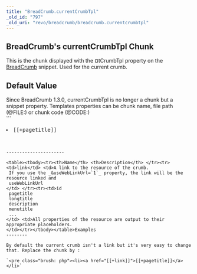 ```yaml
---
title: "BreadCrumb.currentCrumbTpl"
_old_id: "797"
_old_uri: "revo/breadcrumb/breadcrumb.currentcrumbtpl"
---
```


BreadCrumb's currentCrumbTpl Chunk
----------------------------------

This is the chunk displayed with the ¤tCrumbTpl property on the [BreadCrumb](/extras/revo/breadcrumb "BreadCrumb") snippet. Used for the current crumb.

Default Value
-------------

<div class="info">Since BreadCrumb 1.3.0, currentCrumbTpl is no longer a chunk but a snippet property.   
 Templates properties can be chunk name, file path (@FILE:) or chunk code (@CODE:)</div> ```
<pre class="brush: php"><li>[[+pagetitle]]</li>

```Available Placeholders
----------------------

<table><tbody><tr><th>Name</th> <th>Description</th> </tr><tr><td>link</td> <td>A link to the resource of the crumb.   
 If you use the _&useWebLinkUrl=`1`_ property, the link will be the resource linked and   
 useWebLinkUrl   
</td> </tr><tr><td>id   
 pagetitle   
 longtitle   
 description   
 menutitle   
 ...   
</td> <td>All properties of the resource are output to their appropriate placeholders.   
</td></tr></tbody></table>Examples
--------

By default the current crumb isn't a link but it's very easy to change that. Replace the chunk by :

`<pre class="brush: php"><li><a href="[[+link]]">[[+pagetitle]]</a></li>`